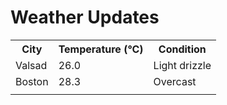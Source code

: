 # Weather Updates

<!-- WEATHER-UPDATE-START -->
<table><tr><th>City</th><th>Temperature (°C)</th><th>Condition</th></tr><tr><td>Valsad</td><td>26.0</td><td>Light drizzle</td></tr><tr><td>Boston</td><td>28.3</td><td>Overcast</td></tr><tr><td></td><td></td><td></td></tr></table>
<!-- WEATHER-UPDATE-END -->
